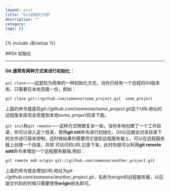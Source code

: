 ```yaml
---
layout: post
title: "Git初始化介绍"
description: ""
category: 
tags: []
---
```

{% include JB/setup %}

##Git 初始化

-----------------------------------------------------

#### Git 通常有两种方式来进行初始化：
             
    

```git clone```——这是较为简单的一种初始化方式，当你已经有一个远程的Git版本库，只需要在本地克隆一份，例如：

    git clone git://github.com/someone/some_project.git  some_project 

上面的命令就是将*git://github.com/someone/some_project.git*这个URL地址的远程版本库完全克隆到本地*some_project*目录下面。
     
     
```git init```和```git remote```——这种方式稍微复杂一些，当你本地创建了一个工作目录，你可以进入这个目录，使用**git init**命令进行初始化，Git以后就会对该目录下的文件进行版本控制，这时候如果你需要将它放到远程服务器上，可以在远程服务器上创建一个目录，并把 可访问的URL记录下来，此时你就可以利用**git remote add**命令来增加一个远程服务器端,例如：

    git remote add origin git://github.com/someone/another_project.git

上面的命令就会增加URL地址为*git: //github.com/someone/another_project.git*，名称为origin的远程服务器，以后提交代码的时候只需要使用**origin**别名即可。
 

